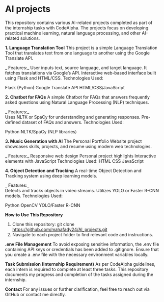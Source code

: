 # AI projects
This repository contains various AI-related projects completed as part of the internship tasks with CodeAlpha. The projects focus on developing practical machine learning, natural language processing, and other AI-related solutions.

**1. Language Translation Tool**
This project is a simple Language Translation Tool that translates text from one language to another using the Google Translate API.

_  Features:_
  User inputs text, source language, and target language.
  It fetches translations via Google’s API.
  Interactive web-based interface built using Flask and HTML/CSS.
  Technologies Used:
  
  Flask (Python)
  Google Translate API
  HTML/CSS/JavaScript
  
**2. Chatbot for FAQs**
A simple Chatbot for FAQs that answers frequently asked questions using Natural Language Processing (NLP) techniques.

_  Features:_  
  Uses NLTK or SpaCy for understanding and generating responses.
  Pre-defined dataset of FAQs and answers.
  Technologies Used:
  
  Python
  NLTK/SpaCy (NLP libraries)
  
**3. Music Generation with AI**
The Personal Portfolio Website project showcases skills, projects, and resume using modern web technologies.

_  Features:_
  Responsive web design
  Personal project highlights
  Interactive elements with JavaScript
  Technologies Used:
  HTML
  CSS
  JavaScript



**4. Object Detection and Tracking**
A real-time Object Detection and Tracking system using deep learning models.

_  Features:_  
  Detects and tracks objects in video streams.
  Utilizes YOLO or Faster R-CNN models.
  Technologies Used:
  
  Python
  OpenCV
  YOLO/Faster R-CNN

**How to Use This Repository**
1. Clone this repository:
    git clone https://github.com/mahafady24/AI_projects.git
2. Navigate to each project folder to find relevant code and instructions.

**.env File Management**
To avoid exposing sensitive information, the .env file containing API keys or credentials has been added to .gitignore. Ensure that you create a .env file with the necessary environment variables locally.


**Task Submission (Internship Requirement)**
As per CodeAlpha guidelines, each intern is required to complete at least three tasks. This repository documents my progress and completion of the tasks assigned during the internship.

**Contact**
For any issues or further clarification, feel free to reach out via GitHub or contact me directly.


